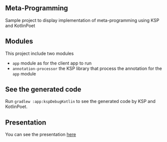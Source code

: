 ## Meta-Programming

Sample project to display implementation of meta-programming using KSP and KotlinPoet

## Modules

This project include two modules

- `app` module as for the client app to run
- `annotation-processor` the KSP library that process the annotation for the `app` module

## See the generated code

Run `gradlew :app:kspDebugKotlin` to see the generated code by KSP and KotlinPoet.

## Presentation

You can see the presentation [here](Meta-Programming%20for%20Android%20Project.pptx)
